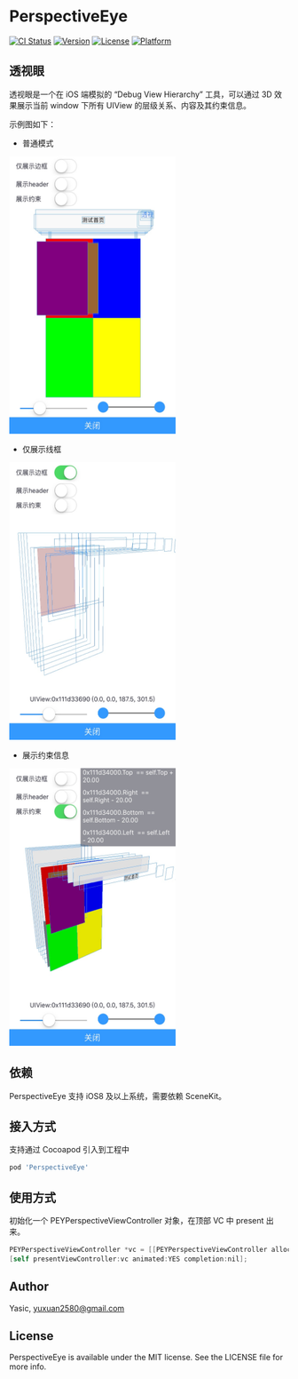 # PerspectiveEye

[![CI Status](https://img.shields.io/travis/Yasic/PerspectiveEye.svg?style=flat)](https://travis-ci.org/Yasic/PerspectiveEye)
[![Version](https://img.shields.io/cocoapods/v/PerspectiveEye.svg?style=flat)](https://cocoapods.org/pods/PerspectiveEye)
[![License](https://img.shields.io/cocoapods/l/PerspectiveEye.svg?style=flat)](https://cocoapods.org/pods/PerspectiveEye)
[![Platform](https://img.shields.io/cocoapods/p/PerspectiveEye.svg?style=flat)](https://cocoapods.org/pods/PerspectiveEye)

## 透视眼

透视眼是一个在 iOS 端模拟的 “Debug View Hierarchy” 工具，可以通过 3D 效果展示当前 window 下所有 UIView 的层级关系、内容及其约束信息。

示例图如下：

* 普通模式

<img src="https://raw.githubusercontent.com/Yasic/PerspectiveEye/master/Screenshot/normal_mode.jpg" width="300px" height="500px">

* 仅展示线框

<img src="https://raw.githubusercontent.com/Yasic/PerspectiveEye/master/Screenshot/only_wireframe.jpg" width="300px" height="500px">

* 展示约束信息

<img src="https://raw.githubusercontent.com/Yasic/PerspectiveEye/master/Screenshot/show_constraints.jpg" width="300px" height="500px">

## 依赖

PerspectiveEye 支持 iOS8 及以上系统，需要依赖 SceneKit。 

## 接入方式

支持通过 Cocoapod 引入到工程中

```ruby
pod 'PerspectiveEye'
```

## 使用方式

初始化一个 PEYPerspectiveViewController 对象，在顶部 VC 中 present 出来。  

```objectivec
PEYPerspectiveViewController *vc = [[PEYPerspectiveViewController alloc] initWithTargetView:[UIApplication sharedApplication].keyWindow];
[self presentViewController:vc animated:YES completion:nil];
```

## Author

Yasic, yuxuan2580@gmail.com

## License

PerspectiveEye is available under the MIT license. See the LICENSE file for more info.
